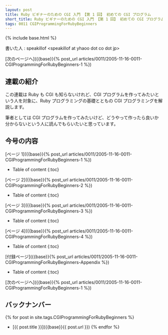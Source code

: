 ```yaml
---
layout: post
title: Ruby ビギナーのための CGI 入門 【第 1 回】 初めての CGI プログラム
short_title: Ruby ビギナーのための CGI 入門 【第 1 回】 初めての CGI プログラム
tags: 0011 CGIProgrammingForRubyBeginners
---
```

{% include base.html %}


書いた人 : speakillof  &lt;speakillof at yhaoo dot co dot jp&gt; 

[次のページへ]({{base}}{% post_url articles/0011/2005-11-16-0011-CGIProgrammingForRubyBeginners-1 %})

## 連載の紹介

この連載は Ruby も CGI も知らないけれど、CGI プログラムを作ってみたいという人を対象に、Ruby プログラミングの基礎とともの CGI プログラミングを解説します。

筆者としては CGI プログラムを作ってみたいけど、どうやって作ったら良いか分からないという人に読んでもらいたいと思っています。

## 今号の内容

[ページ 1]({{base}}{% post_url articles/0011/2005-11-16-0011-CGIProgrammingForRubyBeginners-1 %})

* Table of content
{:toc}


[ページ 2]({{base}}{% post_url articles/0011/2005-11-16-0011-CGIProgrammingForRubyBeginners-2 %})

* Table of content
{:toc}


[ページ 3]({{base}}{% post_url articles/0011/2005-11-16-0011-CGIProgrammingForRubyBeginners-3 %})

* Table of content
{:toc}


[ページ 4]({{base}}{% post_url articles/0011/2005-11-16-0011-CGIProgrammingForRubyBeginners-4 %})

* Table of content
{:toc}


[付録ページ]({{base}}{% post_url articles/0011/2005-11-16-0011-CGIProgrammingForRubyBeginners-Appendix %})

* Table of content
{:toc}


[次のページへ]({{base}}{% post_url articles/0011/2005-11-16-0011-CGIProgrammingForRubyBeginners-1 %})

## バックナンバー

{% for post in site.tags.CGIProgrammingForRubyBeginners %}
  - [{{ post.title }}]({{base}}{{ post.url }})
{% endfor %}


